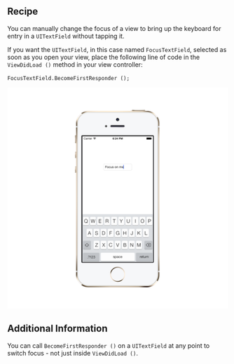 Recipe 
------

You can manually change the focus of a view to bring up the keyboard for entry in a <code>UITextField</code> without tapping it. 

<p>If you want the <code>UITextField</code>, in this case named <code>FocusTextField</code>, selected as soon as you open your view, place the following line of code in the <code>ViewDidLoad ()</code> method in your view controller:</p>

<pre><code>FocusTextField.BecomeFirstResponder ();</code></pre>

![Focus Screen](/ScreenShots/focusScreenShot.png)

Additional Information
----------------------

You can call <code>BecomeFirstResponder ()</code> on a <code>UITextField</code> at any point to switch focus - not just inside <code>ViewDidLoad ()</code>.
